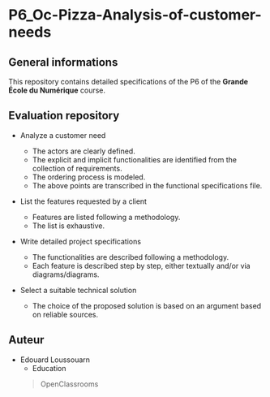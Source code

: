 # P6_Oc-Pizza-Analysis-of-customer-needs

## General informations
This repository contains detailed specifications of the P6 of the **Grande École du Numérique** course.

## Evaluation repository

* Analyze a customer need

  * The actors are clearly defined.
  * The explicit and implicit functionalities are identified from the collection of requirements.
  * The ordering process is modeled.
  * The above points are transcribed in the functional specifications file.
 
* List the features requested by a client

  * Features are listed following a methodology.
  * The list is exhaustive.

* Write detailed project specifications

  * The functionalities are described following a methodology.
  * Each feature is described step by step, either textually and/or via diagrams/diagrams.

* Select a suitable technical solution

  * The choice of the proposed solution is based on an argument based on reliable sources.

## Auteur
* Edouard Loussouarn
  * Education
  > OpenClassrooms
